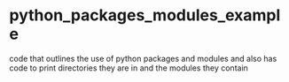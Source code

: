 # python_packages_modules_example

code that outlines the use of python packages and modules and also has code to print directories they are in and the modules they contain 
